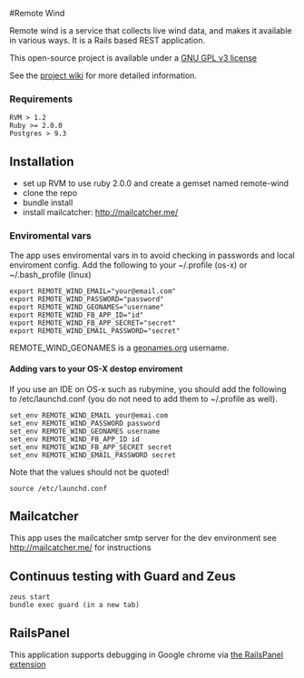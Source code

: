#Remote Wind

Remote wind is a service that collects live wind data, and makes it available in various ways.
It is a Rails based REST application.

This open-source project is available under a [GNU GPL v3 license](http://www.gnu.org/copyleft/gpl.html)

See the [project wiki](https://github.com/remote-wind/remote-wind/wiki) for more detailed information.

### Requirements
```
RVM > 1.2
Ruby >= 2.0.0
Postgres > 9.3
```

## Installation
- set up RVM to use ruby 2.0.0 and create a gemset named remote-wind
- clone the repo
- bundle install
- install mailcatcher: http://mailcatcher.me/

### Enviromental vars
The app uses enviromental vars in to avoid checking in passwords and local enviroment config.
Add the following to your ~/.profile (os-x) or  ~/.bash_profile (linux)
```
export REMOTE_WIND_EMAIL="your@email.com"
export REMOTE_WIND_PASSWORD="password"
export REMOTE_WIND_GEONAMES="username"
export REMOTE_WIND_FB_APP_ID="id"
export REMOTE_WIND_FB_APP_SECRET="secret"
export REMOTE_WIND_EMAIL_PASSWORD="secret"
```
REMOTE_WIND_GEONAMES is a [geonames.org](http://www.geonames.org) username.

#### Adding vars to your OS-X destop enviroment
If you use an IDE on OS-x such as rubymine, you should add the following to /etc/launchd.conf
(you do not need to add them to ~/.profile as well).
```
set_env REMOTE_WIND_EMAIL your@emai.com
set_env REMOTE_WIND_PASSWORD password
set_env REMOTE_WIND_GEONAMES username
set_env REMOTE_WIND_FB_APP_ID id
set_env REMOTE_WIND_FB_APP_SECRET secret
set_env REMOTE_WIND_EMAIL_PASSWORD secret
```
Note that the values should not be quoted!
```
source /etc/launchd.conf
```

## Mailcatcher
This app uses the mailcatcher smtp server for the dev environment
see http://mailcatcher.me/ for instructions

## Continuus testing with Guard and Zeus
```
zeus start
bundle exec guard (in a new tab)
```

## RailsPanel

This application supports debugging in Google chrome via [the RailsPanel extension](https://chrome.google.com/webstore/detail/railspanel/gjpfobpafnhjhbajcjgccbbdofdckggg)
